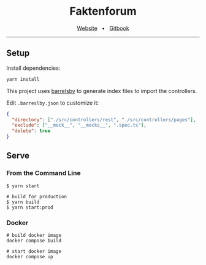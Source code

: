 <div align="center">
  <h1>Faktenforum</h1>
  <div align="center">
    <a href="https://www.faktenforum.org">Website</a>
    <span>&nbsp;&nbsp;•&nbsp;&nbsp;</span>
    <a href="https://app.gitbook.com/o/aw1SvnAHl2HeONNnQsWg/home">Gitbook</a>
  </div>
  <hr />
</div>

## Setup

Install dependencies:

```bash
yarn install
```

This project uses [barrelsby](https://www.npmjs.com/package/barrelsby) to generate index files to import the controllers.

Edit `.barreslby.json` to customize it:

```json
{
  "directory": ["./src/controllers/rest", "./src/controllers/pages"],
  "exclude": ["__mock__", "__mocks__", ".spec.ts"],
  "delete": true
}
```

## Serve

### From the Command Line

```
$ yarn start

# build for production
$ yarn build
$ yarn start:prod
```

### Docker

```
# build docker image
docker compose build

# start docker image
docker compose up
```
